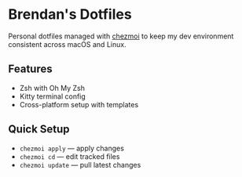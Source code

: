 # Brendan's Dotfiles

Personal dotfiles managed with [chezmoi](https://www.chezmoi.io) to keep my dev environment consistent across macOS and Linux.

## Features

* Zsh with Oh My Zsh
* Kitty terminal config
* Cross-platform setup with templates 

## Quick Setup

* `chezmoi apply` — apply changes
* `chezmoi cd` — edit tracked files
* `chezmoi update` — pull latest changes

